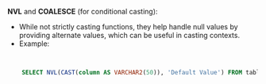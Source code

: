 **NVL** and **COALESCE** (for conditional casting):

- While not strictly casting functions, they help handle null values by providing alternate values, which can be useful in casting contexts.
- Example:
```sql

    
    SELECT NVL(CAST(column AS VARCHAR2(50)), 'Default Value') FROM table_name;
```

